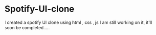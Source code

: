 # Spotify-UI-clone
I created a spotify UI clone using html , css , js
I am still working on it, it'll soon be completed.....
 

